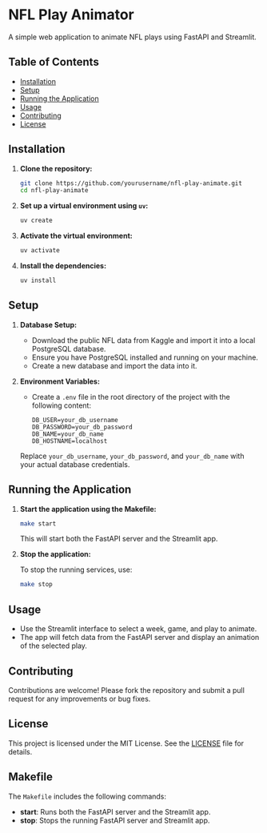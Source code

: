 # NFL Play Animator

A simple web application to animate NFL plays using FastAPI and Streamlit.

## Table of Contents

- [Installation](#installation)
- [Setup](#setup)
- [Running the Application](#running-the-application)
- [Usage](#usage)
- [Contributing](#contributing)
- [License](#license)

## Installation

1. **Clone the repository:**

   ```bash
   git clone https://github.com/yourusername/nfl-play-animate.git
   cd nfl-play-animate
   ```

2. **Set up a virtual environment using `uv`:**

   ```bash
   uv create
   ```

3. **Activate the virtual environment:**

   ```bash
   uv activate
   ```

4. **Install the dependencies:**

   ```bash
   uv install
   ```

## Setup

1. **Database Setup:**

   - Download the public NFL data from Kaggle and import it into a local PostgreSQL database.
   - Ensure you have PostgreSQL installed and running on your machine.
   - Create a new database and import the data into it.

2. **Environment Variables:**

   - Create a `.env` file in the root directory of the project with the following content:

     ```plaintext
     DB_USER=your_db_username
     DB_PASSWORD=your_db_password
     DB_NAME=your_db_name
     DB_HOSTNAME=localhost
     ```

   Replace `your_db_username`, `your_db_password`, and `your_db_name` with your actual database credentials.

## Running the Application

1. **Start the application using the Makefile:**

   ```bash
   make start
   ```

   This will start both the FastAPI server and the Streamlit app.

2. **Stop the application:**

   To stop the running services, use:

   ```bash
   make stop
   ```

## Usage

- Use the Streamlit interface to select a week, game, and play to animate.
- The app will fetch data from the FastAPI server and display an animation of the selected play.

## Contributing

Contributions are welcome! Please fork the repository and submit a pull request for any improvements or bug fixes.

## License

This project is licensed under the MIT License. See the [LICENSE](LICENSE) file for details.

## Makefile

The `Makefile` includes the following commands:

- **start**: Runs both the FastAPI server and the Streamlit app.
- **stop**: Stops the running FastAPI server and Streamlit app.
